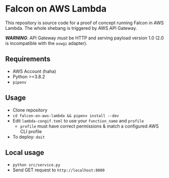 # Falcon on AWS Lambda

This repository is source code for a proof of concept running Falcon in AWS Lambda. The whole shebang is triggered by AWS API Gateway.

***WARNING***: API Gateway _must_ be HTTP and serving payload version 1.0 (2.0 is incompatible with the `aswgi` adapter).

## Requirements

- AWS Account (haha)
- Python >=3.8.2
- `pipenv`

## Usage

- Clone repository
- `cd falcon-on-aws-lambda && pipenv install --dev`
- Edit `lambda-congif.toml` to use your `function_name` and `profile`
  - `profile` must have correct permissions & match a configured AWS CLI profile
- To deploy: `doit`

## Local usage

- `python src/service.py`
- Send GET request to `http://localhost:8000`
